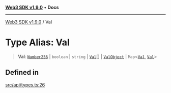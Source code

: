 [**Web3 SDK v1.9.0**](../README.md) • **Docs**

***

[Web3 SDK v1.9.0](../globals.md) / Val

# Type Alias: Val

> **Val**: [`Number256`](Number256.md) \| `boolean` \| `string` \| [`Val`](Val.md)[] \| [`ValObject`](../interfaces/ValObject.md) \| `Map`\<[`Val`](Val.md), [`Val`](Val.md)\>

## Defined in

[src/api/types.ts:26](https://github.com/Mystic-Nayy/alephium-web3/blob/ee41f5e0e7d7fb0b155fe62f05b2ac03772895ca/packages/web3/src/api/types.ts#L26)
